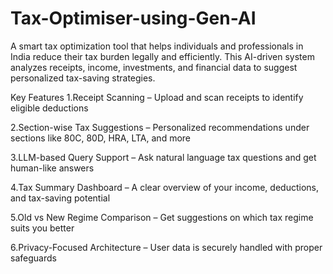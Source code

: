 # Tax-Optimiser-using-Gen-AI
A smart tax optimization tool that helps individuals and professionals in India reduce their tax burden legally and efficiently. This AI-driven system analyzes receipts, income, investments, and financial data to suggest personalized tax-saving strategies.

Key Features
1.Receipt Scanning – Upload and scan receipts to identify eligible deductions

2.Section-wise Tax Suggestions – Personalized recommendations under sections like 80C, 80D, HRA, LTA, and more

3.LLM-based Query Support – Ask natural language tax questions and get human-like answers

4.Tax Summary Dashboard – A clear overview of your income, deductions, and tax-saving potential

5.Old vs New Regime Comparison – Get suggestions on which tax regime suits you better

6.Privacy-Focused Architecture – User data is securely handled with proper safeguards


